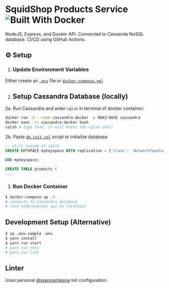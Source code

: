 # SquidShop Products Service ![Built With Docker](https://img.shields.io/badge/Built_With-Docker-informational?style=flat&logo=docker)

NodeJS, Express, and Docker API. Connected to Cassanda NoSQL database. CI/CD using GitHub Actions.

## ⚙️ Setup
1. ### Update Environment Variables
Either create an [`.env`](./.env.sample) file or [`docker-compose.yml`](./docker-compose.yml)

2. ## Setup Cassandra Database (locally)

2a. Run Cassandra and enter `cqlsh` in terminal of docker container:
```sh
docker run -d --name cassandra-docker -p 9042:9042 cassandra
docker exec -it cassandra-docker bash
cqlsh # type that, it will enter the cqlsh shell
```

2b. Paste [`db.init.cql`](./db.init.cql) script to initialize database
```sql
-- still inside of cqlsh
CREATE KEYSPACE mykeyspace WITH replication = {'class': 'NetworkTopologyStrategy', 'datacenter1': '3'}  AND durable_writes = true;

USE mykeyspace;

CREATE TABLE products (
...
```
3. ### Run Docker Container
```sh
$ docker-compose up -d
# connects to Cassandra database
# runs node/express api on localhost
```

## Development Setup (Alternative)
```sh
$ cp .env.sample .env
$ yarn install
$ yarn run start
# yarn run test
# yarn run lint
```

## Linter
Uses personal [@spencerlepine](https://github.com/spencerlepine/lint-config) lint configuration.